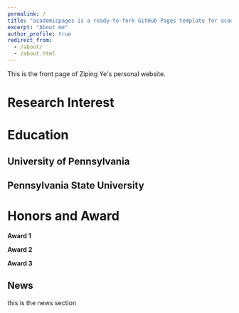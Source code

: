 ```yaml
---
permalink: /
title: "academicpages is a ready-to-fork GitHub Pages template for academic personal websites"
excerpt: "About me"
author_profile: true
redirect_from: 
  - /about/
  - /about.html
---
```


This is the front page of Ziping Ye's personal website.


Research Interest
======

Education
======

University of Pennsylvania
------

Pennsylvania State University
------



Honors and Award
======

**Award 1**


**Award 2**


**Award 3**



News
------
this is the news section
